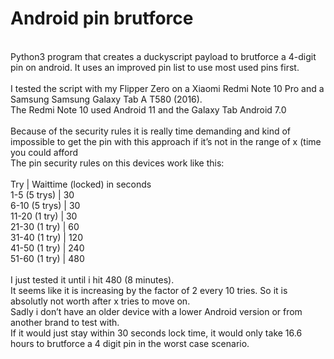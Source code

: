 <h1>Android pin brutforce</h1>
<br>
Python3 program that creates a duckyscript payload to brutforce a 4-digit pin on android. It uses an improved pin list to use most used pins first.<br>
<br>
I tested the script with my Flipper Zero on a Xiaomi Redmi Note 10 Pro and a Samsung Samsung Galaxy Tab A T580 (2016).<br>
The Redmi Note 10 used Android 11 and the Galaxy Tab Android 7.0<br>
<br>
Because of the security rules it is really time demanding and kind of impossible to get the pin with this approach if it’s not in the range of x (time you could afford<br>
The pin security rules on this devices work like this:<br>
<br>
Try | Waittime (locked) in seconds<br>
1-5 (5 trys)  | 30<br>
6-10 (5 trys) | 30<br>
11-20 (1 try) | 30<br>
21-30 (1 try) | 60<br>
31-40 (1 try) | 120<br>
41-50 (1 try) | 240<br>
51-60 (1 try) | 480<br>
<br>
I just tested it until i hit 480 (8 minutes).<br>
It seems like it is increasing by the factor of 2 every 10 tries. So it is absolutly not worth after x tries to move on.<br>
Sadly i don’t have an older device with a lower Android version or from another brand to test with.<br>
If it would just stay within 30 seconds lock time, it would only take 16.6 hours to brutforce a 4 digit pin in the worst case scenario.<br>
